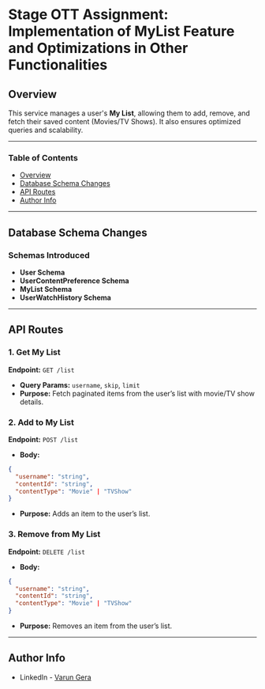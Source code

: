 # Stage OTT Assignment: Implementation of MyList Feature and Optimizations in Other Functionalities

## Overview

This service manages a user's **My List**, allowing them to add, remove, and fetch their saved content (Movies/TV Shows). It also ensures optimized queries and scalability.

---

### Table of Contents

- [Overview](#overview)
- [Database Schema Changes](#database-schema-changes)
- [API Routes](#api-routes)
- [Author Info](#author-info)

---

## Database Schema Changes

### Schemas Introduced

- **User Schema**
- **UserContentPreference Schema**
- **MyList Schema**
- **UserWatchHistory Schema**

---

## API Routes

### **1. Get My List**
**Endpoint:** `GET /list`
- **Query Params:** `username`, `skip`, `limit`
- **Purpose:** Fetch paginated items from the user’s list with movie/TV show details.

### **2. Add to My List**
**Endpoint:** `POST /list`
- **Body:**
```json
{
  "username": "string",
  "contentId": "string",
  "contentType": "Movie" | "TVShow"
}
```
- **Purpose:** Adds an item to the user’s list.

### **3. Remove from My List**
**Endpoint:** `DELETE /list`
- **Body:**
```json
{
  "username": "string",
  "contentId": "string",
  "contentType": "Movie" | "TVShow"
}
```
- **Purpose:** Removes an item from the user’s list.

---


## Author Info

- LinkedIn - [Varun Gera](https://www.linkedin.com/in/varun-gera-6b922718b/)

